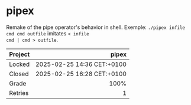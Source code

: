 # pipex

Remake of the pipe operator's behavior in shell. Exemple: <code>./pipex infile cmd cmd outfile</code> imitates <code>< infile cmd | cmd > outfile</code>.

| Project | pipex                      |
|:--------|---------------------------:|
| Locked  | 2025-02-25 14:36 CET:+0100 |
| Closed  | 2025-02-25 16:28 CET:+0100 |
| Grade   | 100%                       |
| Retries | 1                          |
